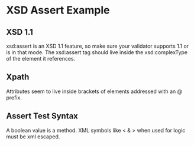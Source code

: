# XSD Assert Example

## XSD 1.1
xsd:assert is an XSD 1.1 feature, so make sure your validator supports 1.1 or is in that mode.
The xsd:assert tag should live inside the xsd:complexType of the element it references.

## Xpath

Attributes seem to live inside brackets of elements addressed with an @ prefix.


## Assert Test Syntax

A boolean value is a method.
XML symbols like &lt; &amp; &gt; when used for logic must be xml escaped.
